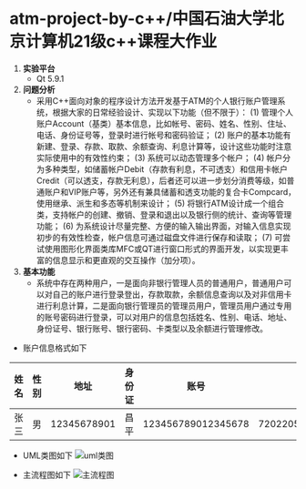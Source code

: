 # **atm-project-by-c++/中国石油大学北京计算机21级c++课程大作业**
1. **实验平台**
    * Qt 5.9.1
2. **问题分析**
    * 采用C++面向对象的程序设计方法开发基于ATM的个人银行账户管理系统，根据大家的日常经验设计、实现以下功能（但不限于）：
(1)    管理个人账户Account（基类）基本信息，比如帐号、密码、姓名、性别、住址、电话、身份证号等，登录时进行帐号和密码验证；
(2)    账户的基本功能有新建、登录、存款、取款、余额查询、利息计算等，设计这些功能时注意实际使用中的有效性约束；
(3)    系统可以动态管理多个帐户；
(4)    帐户分为多种类型，如储蓄帐户Debit（存款有利息，不可透支）和信用卡帐户Credit（可以透支，存款无利息），后者还可以进一步划分消费等级，如普通账户和VIP账户等，另外还有兼具储蓄和透支功能的复合卡Compcard，使用继承、派生和多态等机制来设计；
(5)    将银行ATM设计成一个组合类，支持帐户的创建、撤销、登录和退出以及银行侧的统计、查询等管理功能；
(6)    为系统设计尽量完整、方便的输入输出界面，对输入信息实现初步的有效性检查，帐户信息可通过磁盘文件进行保存和读取；
(7)    可尝试使用图形化界面类库MFC或QT进行窗口形式的界面开发，以实现更丰富的信息显示和更直观的交互操作（加分项）。
3. **基本功能**
    * 系统中存在两种用户，一是面向非银行管理人员的普通用户，普通用户可以对自己的账户进行登录登出，存款取款，余额信息查询以及对非信用卡进行利息计算，二是面向银行管理员的管理员用户，管理员用户通过专用的账号密码进行登录，可以对用户的信息包括姓名、性别、电话、地址、身份证号、银行账号、银行密码、卡类型以及余额进行管理修改。

* 账户信息格式如下

| 姓名 | 性别 | 地址 | 身份证 | 账号 | 密码 | 卡类型 | 余额 |
|:---:|:---:|:---:|:---:|:---:|:---:|:---:|:---:|
|张三|男|12345678901|昌平|123456789012345678|720220511181757000|debit/credit/compcard|1200|

* UML类图如下
![uml类图](gitkraken\atm-project-by-c-\uml.png)

* 主流程图如下
![主流程图](gitkraken\atm-project-by-c-\流程图.png)